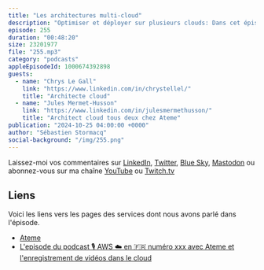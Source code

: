 ```yaml
---
title: "Les architectures multi-cloud"
description: "Optimiser et déployer sur plusieurs clouds: Dans cet épisode, nous parlons des complexités et des stratégies liées au déploiement d'applications sur plusieurs fournisseurs de cloud. Nous expliquons les choix techniques effectués pour les bases de données, les réseaux, les permssions. Nous parlons aussi des défis d'intégration avec les API cloud et l'optimisation des performances requise pour des services comme S3. La conversation aborde ensuite l'évaluation de nouveaux fournisseurs de cloud, les considérations de coûts et les leçons tirées des expériences multi-cloud. Enfin, nous évoquons l'avenir des architectures cloud, l'importance des architectures durables \U0001F340 et les défis du développement de bas niveau sur différentes architectures de processeurs."
episode: 255
duration: "00:48:20"
size: 23201977
file: "255.mp3"
category: "podcasts"
appleEpisodeId: 1000674392898
guests:
  - name: "Chrys Le Gall"
    link: "https://www.linkedin.com/in/chrystellel/"
    title: "Architecte cloud"
  - name: "Jules Mermet-Husson"
    link: "https://www.linkedin.com/in/julesmermethusson/"
    title: "Architect cloud tous deux chez Ateme"
publication: "2024-10-25 04:00:00 +0000"
author: "Sébastien Stormacq"
social-background: "/img/255.png"
---
```


Laissez-moi vos commentaires sur [LinkedIn](https://www.linkedin.com/in/sebastienstormacq/), [Twitter](https://twitter.com/sebsto), [Blue Sky](https://bsky.app/profile/sebsto.bsky.social), [Mastodon](https://awscommunity.social/@sebsto) ou abonnez-vous sur ma chaîne [YouTube](https://www.youtube.com/sebsto) ou [Twitch.tv](https://www.twitch.tv/sebAWS)

## Liens

Voici les liens vers les pages des services dont nous avons parlé dans l'épisode.

- [Ateme](https://www.ateme.com/)
- [L'episode du podcast 🎙️ AWS ☁️ en 🇫🇷  numéro xxx avec Ateme et l'enregistrement de vidéos dans le cloud](https://francais.podcast.go-aws.com/web/podcasts/episode_155/)